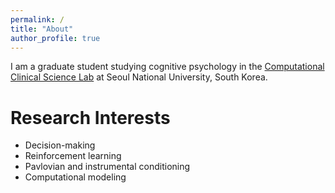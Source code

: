 ```yaml
---
permalink: /
title: "About"
author_profile: true
---
```


I am a graduate student studying cognitive psychology in the [Computational Clinical Science Lab](https://ccs-lab.github.io/) at Seoul National University, South Korea.

# Research Interests
* Decision-making
* Reinforcement learning
* Pavlovian and instrumental conditioning
* Computational modeling